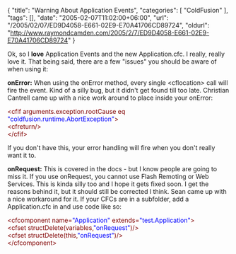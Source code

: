 {
	"title": "Warning About Application Events",
	"categories": [
		"ColdFusion"
	],
	"tags": [],
	"date": "2005-02-07T11:02:00+06:00",
	"url": "/2005/02/07/ED9D4058-E661-02E9-E70A41706CD89724",
	"oldurl": "http://www.raymondcamden.com/2005/2/7/ED9D4058-E661-02E9-E70A41706CD89724"
}

Ok, so I <b>love</b> Application Events and the new Application.cfc. I really, really love it. That being said, there are a few "issues" you should be aware of when using it:

<b>onError:</b> When using the onError method, every single &lt;cflocation&gt; call will fire the event. Kind of a silly bug, but it didn't get found till too  late. Christian Cantrell came up with a nice work around to place inside your onError:

<div class="code"><FONT COLOR=MAROON>&lt;cfif arguments.exception.rootCause eq <FONT COLOR=BLUE>"coldfusion.runtime.AbortException"</FONT>&gt;</FONT><br>
    <FONT COLOR=MAROON>&lt;cfreturn/&gt;</FONT><br>
<FONT COLOR=MAROON>&lt;/cfif&gt;</FONT></div>

If you don't have this, your error handling will fire when you don't really want it to. 

<b>onRequest:</b> This is covered in the docs - but I know people are going to miss it. If you use onRequest, you cannot use Flash Remoting or Web Services. This is kinda silly too and I hope it gets fixed soon. I get the reasons behind it, but it should still be corrected I think. Sean came up with a nice workaround for it. If your CFCs are in a subfolder, add a Application.cfc in and use code like so:

<div class="code"><FONT COLOR=MAROON>&lt;cfcomponent name=<FONT COLOR=BLUE>"Application"</FONT> extends=<FONT COLOR=BLUE>"test.Application"</FONT>&gt;</FONT><br>
<FONT COLOR=MAROON>&lt;cfset structDelete(variables,<FONT COLOR=BLUE>"onRequest"</FONT>)/&gt;</FONT><br>
<FONT COLOR=MAROON>&lt;cfset structDelete(this,<FONT COLOR=BLUE>"onRequest"</FONT>)/&gt;</FONT><br>
<FONT COLOR=MAROON>&lt;/cfcomponent&gt;</FONT></div>
